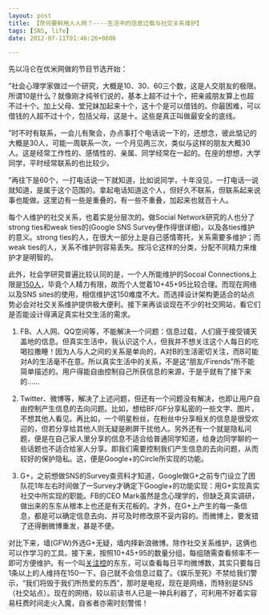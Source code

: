 ```yaml
---
layout: post
title: 【奈何要鲜用人人网？----生活中的信息过载与社交关系维护】
tags: [SNS, life]
date: 2012-07-11T01:46:26+0800

---
```


先以冯仑在优米网做的节目节选开始：  

”社会心理学家做过一个研究，大概是10、30、60三个数，这是人交朋友的极限。所谓10是什么？就像刚才纯爷们说的，基本上超不过十个，把亲戚朋友算上也超不过十个。加上父母、堂兄妹加起来十个，这十个是可以借钱的。你最困难，可以借钱的人超不过十个，包括父母，这是十。这些是真正叫做最安全的底线。

”时不时有联系，一会儿有聚会，办点事打个电话说一下的，还想念，彼此惦记的大概是30人，可能一周联系一次，一个月见两三次，类似与这样的朋友大概30人。这是经常工作性的、感情性的、亲属、同学经常在一起的。在座的想想，大学同学，平时经常联系的也比较少。

”再往下是60个，一打电话说一下就知道，比如说同学，十年没见，一打电话一说就知道，是属于这个范围的。拿起电话知道这个人，但好久不联系，但联系起来说事也能做。这里边有一些是重叠的，有一些不重叠，加起来也就百十人。

每个人维护的社交关系，也着实是分层次的。做Social Network研究的人也分了strong ties和weak ties的(Google SNS Survey便作得很详细)，以及各ties维护的意义。strong ties的人，在很大一部分上是自己感情寄托，关系需要多维护；而weak ties的人，关系不维护则容易丢失。按冯仑这样的分类，分配不同精力来维护才是明智的。

此外，社会学研究普遍比较认同的是，一个人所能维护的Socoal Connections上限是[150人][150]，毕竟个人精力有限，故而个人觉着10+45+95比较合理。而现在网络以及SNS sites的使用，相信维护这150难度不大。而选择设计架构更适合的站点势必会对社交关系维护提供极大便利。接下来再谈谈现在不少的社交网站，看它们是否能设计得满足真实社交生活的需求。

1. FB、人人网、QQ空间等，不能解决一个问题：信息过载，人们疲于接受铺天盖地的信息。但真实生活中，我认识这个人，但我并不想关注这个人每日的吃喝拉撒睡！因为人与人之间的关系是单向的，A对B的生活密切关注，而B可能对A的生活毫不在意。所以真实生活中的关系，不是这“朋友/Firends”所不能简单描述的。用户得能自由控制自己所获信息的来源，于是乎就有了接下来的……

2. Twitter、微博等，解决了上述问题，但还有一个问题没有解决，也即让用户自由控制产生信息的去向问题。比如，想给BF/GF分享私密的一些文字、图片，不想其他人看见。再比如，一个明星粉丝，在粉丝中分享相关的信息是很受欢迎的，但若分享给其他人则无疑是刷屏干扰他人。另外还有一个就是隐私问题，便是在自己家人里分享的信息不适合给普通同学知道，给身边同学聊的一些话题也不适合给家人分享。即我们需要控制我们产生信息的去向问题，从而较好的保护隐私。这，便是Google+的Circle所实现的功能。

3. G+，之前想做SNS的Survey查资料才知道，Google做G+之前专门设立了团队花1年左右时间做了一Survey才确定下Google+的功能实现：用G+实现真实社交中所实现的职能。FB的CEO Mark虽然是念心理学的，但缺乏真实调研，做出来的东东从根本上也还是有天花板的。才外，在G+上产生的每一条信息，都是可以确定信息去向、并可及时修改原不妥内容的。而微博上，要发错了还得删微博重发，甚是不便。

对比下来，墙(GFW)外选G+无疑，墙内择新浪微博。除作社交关系维护，这俩也可以作学习的工具。接下来，按照10+45+95的数量分组，每组随需查看频率不一即可方便维护。有一个叫[关注控][Link 1]的东东，可以查看每日平均微博数，其实只要每日1条以上的人维持在150一下，自己就不会信息过载了。《娱乐至死》不禁给我们警示，“我们将毁于我们所热爱的东西”，那时是电视，现在是网络，而特别是SNS（社交站点）。现在的网络，较以前读书人已是一神兵利器了，可利用不好着实容易枉费时间走火入魔，自省者亦需时刻警惕！


[150]: https://en.wikipedia.org/wiki/Dunbar's_number
[Link 1]: http://gzkong.sinaapp.com/